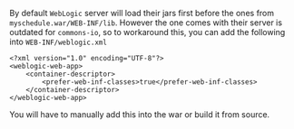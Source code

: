 By default `WebLogic` server will load their jars first before the ones from `myschedule.war/WEB-INF/lib`. However the one comes with their server is outdated for `commons-io`, so to workaround this, you can add the following into `WEB-INF/weblogic.xml`
```
<?xml version="1.0" encoding="UTF-8"?>
<weblogic-web-app>
	<container-descriptor>
		<prefer-web-inf-classes>true</prefer-web-inf-classes>
	</container-descriptor>
</weblogic-web-app>
```

You will have to manually add this into the war or build it from source.